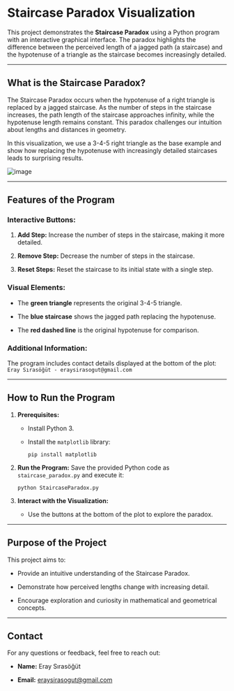 # Staircase Paradox Visualization

This project demonstrates the **Staircase Paradox** using a Python program with an interactive graphical interface. The paradox highlights the difference between the perceived length of a jagged path (a staircase) and the hypotenuse of a triangle as the staircase becomes increasingly detailed.

----------

## What is the Staircase Paradox?

The Staircase Paradox occurs when the hypotenuse of a right triangle is replaced by a jagged staircase. As the number of steps in the staircase increases, the path length of the staircase approaches infinity, while the hypotenuse length remains constant. This paradox challenges our intuition about lengths and distances in geometry.

In this visualization, we use a 3-4-5 right triangle as the base example and show how replacing the hypotenuse with increasingly detailed staircases leads to surprising results.

![image](https://github.com/user-attachments/assets/706354ab-41f5-49dc-b24e-2b602dbb618a)

----------

## Features of the Program

### Interactive Buttons:

1.  **Add Step:** Increase the number of steps in the staircase, making it more detailed.

2.  **Remove Step:** Decrease the number of steps in the staircase.

3.  **Reset Steps:** Reset the staircase to its initial state with a single step.

### Visual Elements:

-   The **green triangle** represents the original 3-4-5 triangle.

-   The **blue staircase** shows the jagged path replacing the hypotenuse.

-   The **red dashed line** is the original hypotenuse for comparison.

### Additional Information:

The program includes contact details displayed at the bottom of the plot: `Eray Sırasöğüt - eraysirasogut@gmail.com`

----------

## How to Run the Program

1. **Prerequisites:**

   - Install Python 3.

   - Install the `matplotlib` library:

     ```
     pip install matplotlib
     ```

2. **Run the Program:** Save the provided Python code as `staircase_paradox.py` and execute it:

   ```
   python StaircaseParadox.py
   ```

3. **Interact with the Visualization:**

   -   Use the buttons at the bottom of the plot to explore the paradox.

----------

## Purpose of the Project

This project aims to:

-   Provide an intuitive understanding of the Staircase Paradox.

-   Demonstrate how perceived lengths change with increasing detail.

-   Encourage exploration and curiosity in mathematical and geometrical concepts.

----------

## Contact

For any questions or feedback, feel free to reach out:

-   **Name:** Eray Sırasöğüt

-   **Email:**  eraysirasogut@gmail.com
